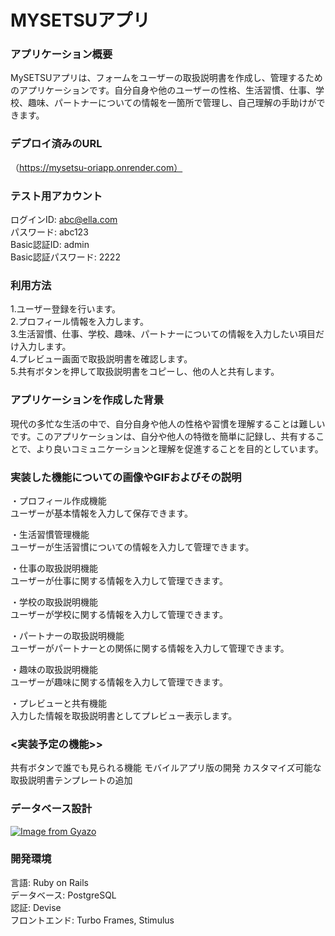 # MYSETSUアプリ


### アプリケーション概要  
MySETSUアプリは、フォームをユーザーの取扱説明書を作成し、管理するためのアプリケーションです。自分自身や他のユーザーの性格、生活習慣、仕事、学校、趣味、パートナーについての情報を一箇所で管理し、自己理解の手助けができます。


### デプロイ済みのURL  
（https://mysetsu-oriapp.onrender.com）


### テスト用アカウント  
ログインID: abc@ella.com  
パスワード: abc123  
Basic認証ID: admin  
Basic認証パスワード: 2222  


### 利用方法  
1.ユーザー登録を行います。  
2.プロフィール情報を入力します。  
3.生活習慣、仕事、学校、趣味、パートナーについての情報を入力したい項目だけ入力します。  
4.プレビュー画面で取扱説明書を確認します。  
5.共有ボタンを押して取扱説明書をコピーし、他の人と共有します。  


### アプリケーションを作成した背景  
現代の多忙な生活の中で、自分自身や他人の性格や習慣を理解することは難しいです。このアプリケーションは、自分や他人の特徴を簡単に記録し、共有することで、より良いコミュニケーションと理解を促進することを目的としています。


### 実装した機能についての画像やGIFおよびその説明  
・プロフィール作成機能  
ユーザーが基本情報を入力して保存できます。

・生活習慣管理機能  
ユーザーが生活習慣についての情報を入力して管理できます。

・仕事の取扱説明機能  
ユーザーが仕事に関する情報を入力して管理できます。

・学校の取扱説明機能  
ユーザーが学校に関する情報を入力して管理できます。

・パートナーの取扱説明機能  
ユーザーがパートナーとの関係に関する情報を入力して管理できます。

・趣味の取扱説明機能  
ユーザーが趣味に関する情報を入力して管理できます。

・プレビューと共有機能  
入力した情報を取扱説明書としてプレビュー表示します。



### <実装予定の機能>>  
共有ボタンで誰でも見られる機能
モバイルアプリ版の開発
カスタマイズ可能な取扱説明書テンプレートの追加



### データベース設計  
[![Image from Gyazo](https://i.gyazo.com/b02f012433635963db59330994405a5e.png)](https://gyazo.com/b02f012433635963db59330994405a5e)


### 開発環境  
言語: Ruby on Rails  
データベース: PostgreSQL  
認証: Devise  
フロントエンド: Turbo Frames, Stimulus  